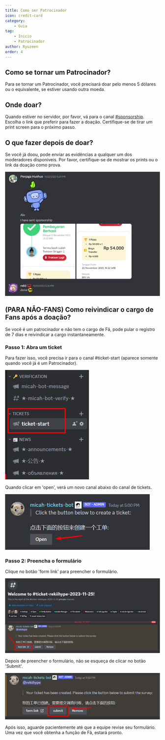 ```yaml
---
title: Como ser Patrocinador
icon: credit-card
category:
    - Guia
tag:
    - Inicio
    - Patrocinador
author: Ryuzeen
order: 4
---
```


## Como se tornar um Patrocinador?

Para se tornar um Patrocinador, você precisará doar pelo menos 5 dólares ou o equivalente, se estiver usando outra moeda.

## Onde doar?

Quando estiver no servidor, por favor, vá para o canal [#sponsorship](https://discord.com/channels/1069057220802781265/1097565269985071205). Escolha o link que preferir para fazer a doação. Certifique-se de tirar um print screen para o próximo passo.

## O que fazer depois de doar?

Se você já doou, pode enviar as evidências a qualquer um dos moderadores disponíveis. Por favor, certifique-se de mostrar os prints ou o link da doação como prova.

![](/assets/images/docs/202312/proof.png)

## (PARA NÃO-FANS) Como reivindicar o cargo de Fans após a doação?

Se você é um patrocinador e não tem o cargo de Fã, pode pular o registro de 7 dias e reivindicar a cargo instantaneamente.

### Passo 1: Abra um ticket

Para fazer isso, você precisa ir para o canal #ticket-start (aparece somente quando você já é um Patrocinador).

![](/assets/images/docs/202312/openticket1.png)

Quando clicar em 'open', verá um novo canal abaixo do canal de tickets.

![](/assets/images/docs/202312/openticket2.png)

### Passo 2: Preencha o formulário

Clique no botão 'form link' para preencher o formulário.

![](/assets/images/docs/202312/openticket3.png)

Depois de preencher o formulário, não se esqueça de clicar no botão 'Submit'.

![](/assets/images/docs/202312/openticket4.png)

Após isso, aguarde pacientemente até que a equipe revise seu formulário. Uma vez que você obtenha a função de Fã, estará pronto.
